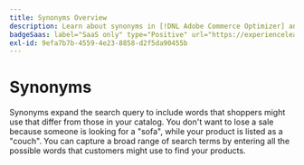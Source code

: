 ```yaml
---
title: Synonyms Overview
description: Learn about synonyms in [!DNL Adobe Commerce Optimizer] and how they improve search results.
badgeSaas: label="SaaS only" type="Positive" url="https://experienceleague.adobe.com/en/docs/commerce/user-guides/product-solutions" tooltip="Applies to Adobe Commerce as a Cloud Service and Adobe Commerce Optimizer projects only (Adobe-managed SaaS infrastructure)."
exl-id: 9efa7b7b-4559-4e23-8858-d2f5da90455b
---
```

# Synonyms

Synonyms expand the search query to include words that shoppers might use that differ from those in your catalog. You don't want to lose a sale because someone is looking for a "sofa", while your product is listed as a "couch". You can capture a broad range of search terms by entering all the possible words that customers might use to find your products.
